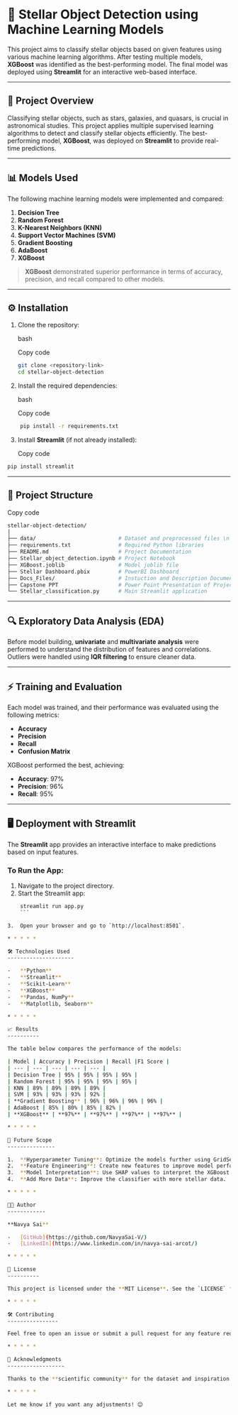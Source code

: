 🌌 Stellar Object Detection using Machine Learning Models
=========================================================

This project aims to classify stellar objects based on given features using various machine learning algorithms. After testing multiple models, **XGBoost** was identified as the best-performing model. The final model was deployed using **Streamlit** for an interactive web-based interface.

* * * * *

🚀 Project Overview
-------------------

Classifying stellar objects, such as stars, galaxies, and quasars, is crucial in astronomical studies. This project applies multiple supervised learning algorithms to detect and classify stellar objects efficiently. The best-performing model, **XGBoost**, was deployed on **Streamlit** to provide real-time predictions.

* * * * *

📊 Models Used
--------------

The following machine learning models were implemented and compared:

1.  **Decision Tree**
2.  **Random Forest**
3.  **K-Nearest Neighbors (KNN)**
4.  **Support Vector Machines (SVM)**
5.  **Gradient Boosting**
6.  **AdaBoost**
7.  **XGBoost**

> **XGBoost** demonstrated superior performance in terms of accuracy, precision, and recall compared to other models.

* * * * *

⚙️ Installation
---------------

1.  Clone the repository:

    bash

    Copy code

    ``` bash
    git clone <repository-link>
    cd stellar-object-detection
    ```

2.  Install the required dependencies:

    bash

    Copy code
``` bash
    pip install -r requirements.txt
```


3.  Install **Streamlit** (if not already installed):

    Copy code

``` bash
pip install streamlit

```

* * * * *

📁 Project Structure
--------------------

Copy code

``` bash
stellar-object-detection/
│
├── data/                          # Dataset and preprocessed files \n
├── requirements.txt               # Required Python libraries
├── README.md                      # Project Documentation
├── Stellar_object_detection.ipynb # Project Notebook
├── XGBoost.joblib                 # Model joblib file
├── Stellar Dashboard.pbix         # PowerBI Dashboard
├── Docs_Files/                    # Instuction and Description Documents
├── Capstone PPT                   # Power Point Presentation of Project
└── Stellar_classification.py      # Main Streamlit application
```
* * * * *

🔍 Exploratory Data Analysis (EDA)
----------------------------------

Before model building, **univariate** and **multivariate analysis** were performed to understand the distribution of features and correlations. Outliers were handled using **IQR filtering** to ensure cleaner data.

* * * * *

⚡ Training and Evaluation
-------------------------

Each model was trained, and their performance was evaluated using the following metrics:

-   **Accuracy**
-   **Precision**
-   **Recall**
-   **Confusion Matrix**

XGBoost performed the best, achieving:

-   **Accuracy**: 97%
-   **Precision**: 96%
-   **Recall**: 95%

* * * * *

🖥️ Deployment with Streamlit
-----------------------------

The **Streamlit** app provides an interactive interface to make predictions based on input features.

### To Run the App:

1.  Navigate to the project directory.
2.  Start the Streamlit app:

```bash
    streamlit run app.py
    ```

3.  Open your browser and go to `http://localhost:8501`.

* * * * *

🛠️ Technologies Used
---------------------

-   **Python**
-   **Streamlit**
-   **Scikit-Learn**
-   **XGBoost**
-   **Pandas, NumPy**
-   **Matplotlib, Seaborn**

* * * * *

📈 Results
----------

The table below compares the performance of the models:

| Model | Accuracy | Precision | Recall |F1 Score |
| --- | --- | --- | --- | --- |
| Decision Tree | 95% | 95% | 95% | 95% |
| Random Forest | 95% | 95% | 95% | 95% |
| KNN | 89% | 89% | 89% | 89% |
| SVM | 93% | 93% | 93% | 92% |
| **Gradient Boosting** | 96% | 96% | 96% | 96% |
| AdaBoost | 85% | 80% | 85% | 82% |
| **XGBoost** | **97%** | **97%** | **97%** | **97%** |

* * * * *

📢 Future Scope
---------------

1.  **Hyperparameter Tuning**: Optimize the models further using GridSearchCV.
2.  **Feature Engineering**: Create new features to improve model performance.
3.  **Model Interpretation**: Use SHAP values to interpret the XGBoost model.
4.  **Add More Data**: Improve the classifier with more stellar data.

* * * * *

👩‍💻 Author
------------

**Navya Sai**

-   [GitHub](https://github.com/NavyaSai-V/)
-   [LinkedIn](https://www.linkedin.com/in/navya-sai-arcot/)

* * * * *

📝 License
----------

This project is licensed under the **MIT License**. See the `LICENSE` file for more details.

* * * * *

🛠️ Contributing
----------------

Feel free to open an issue or submit a pull request for any feature requests or bug fixes!

* * * * *

🎉 Acknowledgments
------------------

Thanks to the **scientific community** for the dataset and inspiration. Special thanks to the creators of **Scikit-Learn** and **Streamlit** for the amazing libraries.

* * * * *

Let me know if you want any adjustments! 😊